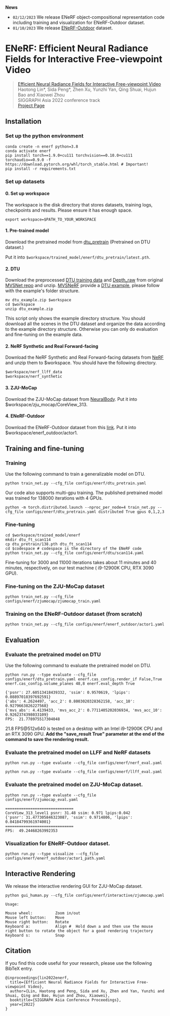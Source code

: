 **News**

* `02/12/2023` We release ENeRF object-compositional representation code including training and visualization for ENeRF-Outdoor dataset.
* `01/10/2023` We release [ENeRF-Outdoor](https://github.com/zju3dv/ENeRF/blob/master/docs/enerf_outdoor.md) dataset.

# ENeRF: Efficient Neural Radiance Fields for Interactive Free-viewpoint Video

> [Efficient Neural Radiance Fields for Interactive Free-viewpoint Video](https://arxiv.org/abs/2112.01517)  
> Haotong Lin*, Sida Peng*, Zhen Xu, Yunzhi Yan, Qing Shuai, Hujun Bao and Xiaowei Zhou \
> SIGGRAPH Asia 2022 conference track  
> [Project Page](https://zju3dv.github.io/enerf)

## Installation

### Set up the python environment

```
conda create -n enerf python=3.8
conda activate enerf
pip install torch==1.9.0+cu111 torchvision==0.10.0+cu111 torchaudio==0.9.0 -f https://download.pytorch.org/whl/torch_stable.html # Important!
pip install -r requirements.txt
```

### Set up datasets

#### 0. Set up workspace
The workspace is the disk directory that stores datasets, training logs, checkpoints and results. Please ensure it has enough space. 
```
export workspace=$PATH_TO_YOUR_WORKSPACE
```
   
#### 1. Pre-trained model

Download the pretrained model from [dtu_pretrain](https://drive.google.com/drive/folders/10vGC0_DuwLJwfy9OwUHhK7pRPoNP5rux?usp=share_link) (Pretrained on DTU dataset.)

Put it into `$workspace/trained_model/enerf/dtu_pretrain/latest.pth`.

#### 2. DTU
Download the preprocessed [DTU training data](https://drive.google.com/file/d/1eDjh-_bxKKnEuz5h-HXS7EDJn59clx6V/view)
and [Depth_raw](https://virutalbuy-public.oss-cn-hangzhou.aliyuncs.com/share/cascade-stereo/CasMVSNet/dtu_data/dtu_train_hr/Depths_raw.zip) from original [MVSNet repo](https://github.com/YoYo000/MVSNet)
and unzip. [MVSNeRF](https://github.com/apchenstu/mvsnerf) provide a [DTU example](https://1drv.ms/u/s!AjyDwSVHuwr8zhAAXh7x5We9czKj?e=oStQ48), please follow with the example's folder structure.

```
mv dtu_example.zip $workspace
cd $workspace
unzip dtu_example.zip
```
This script only shows the example directory structure. You should download all the scenes in the DTU dataset and organize the data according to the example directory structure. Otherwise you can only do evaluation and fine-tuning on the example data.

#### 2. NeRF Synthetic and Real Forward-facing
Download the NeRF Synthetic and Real Forward-facing datasets from [NeRF](https://drive.google.com/drive/folders/128yBriW1IG_3NJ5Rp7APSTZsJqdJdfc1) and unzip them to $workspace. 
You should have the following directory.
```
$workspace/nerf_llff_data
$workspace/nerf_synthetic
```
#### 3. ZJU-MoCap

Download the ZJU-MoCap dataset from [NeuralBody](https://github.com/zju3dv/neuralbody/blob/master/INSTALL.md#zju-mocap-dataset).
Put it into $workspace/zju_mocap/CoreView_313.

#### 4. ENeRF-Outdoor

Download the ENeRF-Outdoor dataset from this [link](https://github.com/zju3dv/ENeRF/blob/master/docs/enerf_outdoor.md).
Put it into $workspace/enerf_outdoor/actor1.
<!-- #### 5. DynamicCap -->
<!-- #### 6. Custom Data -->

## Training and fine-tuning

### Training
Use the following command to train a generalizable model on DTU.
```
python train_net.py --cfg_file configs/enerf/dtu_pretrain.yaml 
```

Our code also supports multi-gpu training. The published pretrained model was trained for 138000 iterations with 4 GPUs.
```
python -m torch.distributed.launch --nproc_per_node=4 train_net.py --cfg_file configs/enerf/dtu_pretrain.yaml distributed True gpus 0,1,2,3
```


### Fine-tuning

```
cd $workspace/trained_model/enerf
mkdir dtu_ft_scan114
cp dtu_pretrain/138.pth dtu_ft_scan114
cd $codespace # codespace is the directory of the ENeRF code
python train_net.py --cfg_file configs/enerf/dtu/scan114.yaml
```

Fine-tuning for 3000 and 11000 iterations takes about 11 minutes and 40 minutes, respectively, on our test machine ( i9-12900K CPU, RTX 3090 GPU).

### Fine-tuning on the ZJU-MoCap dataset

```
python train_net.py --cfg_file configs/enerf/zjumocap/zjumocap_train.yaml
```

### Training on the ENeRF-Outdoor dataset (from scratch)

```
python train_net.py --cfg_file configs/enerf/enerf_outdoor/actor1.yaml
```

## Evaluation

### Evaluate the pretrained model on DTU

Use the following command to evaluate the pretrained model on DTU.
```
python run.py --type evaluate --cfg_file configs/enerf/dtu_pretrain.yaml enerf.cas_config.render_if False,True enerf.cas_config.volume_planes 48,8 enerf.eval_depth True
```


```
{'psnr': 27.60513418439332, 'ssim': 0.9570619, 'lpips': 0.08897018397692591}
{'abs': 4.2624497, 'acc_2': 0.8003020328362158, 'acc_10': 0.9279663826227568}
{'mvs_abs': 4.4139433, 'mvs_acc_2': 0.7711405202036934, 'mvs_acc_10': 0.9262374398033109}
FPS:  21.778975517304048
```

21.8 FPS@512x640 is tested on a desktop with an Intel i9-12900K CPU and an RTX 3090 GPU. **Add the "save_result True" parameter at the end of the command to save the rendering result.**

### Evaluate the pretrained model on LLFF and NeRF datasets

```
python run.py --type evaluate --cfg_file configs/enerf/nerf_eval.yaml
```

```
python run.py --type evaluate --cfg_file configs/enerf/llff_eval.yaml
```

### Evaluate the pretrained model on ZJU-MoCap dataset.

```
python run.py --type evaluate --cfg_file configs/enerf/zjumocap_eval.yaml
```

```
==============================
CoreView_313_level1 psnr: 31.48 ssim: 0.971 lpips:0.042
{'psnr': 31.477305846323087, 'ssim': 0.9714806, 'lpips': 0.04184799361974001}
==============================
FPS:  49.24468263992353
```

### Visualization for ENeRF-Outdoor dataset.

```
python run.py --type visualize --cfg_file configs/enerf/enerf_outdoor/actor1_path.yaml
```

## Interactive Rendering

We release the interactive rendering GUI for ZJU-MoCap dataset.

```
python gui_human.py --cfg_file configs/enerf/interactive/zjumocap.yaml
```

```
Usage:

Mouse wheel:          Zoom in/out
Mouse left button:    Move
Mouse right button:   Rotate
Keyboard a:           Align #  Hold down a and then use the mouse right button to rotate the object for a good rendering trajectory
Keyboard s:           Snap
```

## Citation

If you find this code useful for your research, please use the following BibTeX entry.

```
@inproceedings{lin2022enerf,
  title={Efficient Neural Radiance Fields for Interactive Free-viewpoint Video},
  author={Lin, Haotong and Peng, Sida and Xu, Zhen and Yan, Yunzhi and Shuai, Qing and Bao, Hujun and Zhou, Xiaowei},
  booktitle={SIGGRAPH Asia Conference Proceedings},
  year={2022}
}
```

